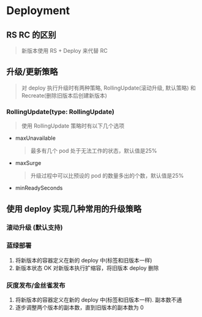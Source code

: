 # Deployment

## RS RC 的区别

> 新版本使用 RS + Deploy 来代替 RC

## 升级/更新策略

> 对 deploy 执行升级时有两种策略, RollingUpdate(滚动升级, 默认策略) 和 Recreate(删除旧版本后创建新版本)

### RollingUpdate(type: RollingUpdate)

> 使用 RollingUpdate 策略时有以下几个选项

- maxUnavailable
   > 最多有几个 pod 处于无法工作的状态，默认值是25%

- maxSurge
   > 升级过程中可以比预设的 pod 的数量多出的个数，默认值是25%

- minReadySeconds

## 使用 deploy 实现几种常用的升级策略

### 滚动升级 (默认支持)

### 蓝绿部署

1. 将新版本的容器定义在新的 deploy 中(标签和旧版本一样)
2. 新版本状态 OK 对新版本执行扩缩容，将旧版本 deploy 删除

### 灰度发布/金丝雀发布

1. 将新版本的容器定义在新的 deploy 中(标签和旧版本一样). 副本数不通
2. 逐步调整两个版本的副本数，直到旧版本的副本数为 0